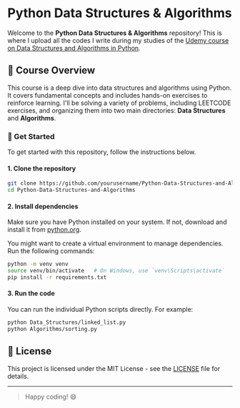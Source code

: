 # Python Data Structures & Algorithms

Welcome to the **Python Data Structures & Algorithms** repository! This is where I upload all the codes I write during my studies of the [Udemy course on Data Structures and Algorithms in Python](https://www.udemy.com/course/data-structures-algorithms-python/).

## 📝 Course Overview

This course is a deep dive into data structures and algorithms using Python. It covers fundamental concepts and includes hands-on exercises to reinforce learning. I'll be solving a variety of problems, including LEETCODE exercises, and organizing them into two main directories: **Data Structures** and **Algorithms**.

### 🚀 Get Started

To get started with this repository, follow the instructions below.

#### 1. Clone the repository

```sh
git clone https://github.com/yourusername/Python-Data-Structures-and-Algorithms.git
cd Python-Data-Structures-and-Algorithms
```

#### 2. Install dependencies

Make sure you have Python installed on your system. If not, download and install it from [python.org](https://www.python.org/).

You might want to create a virtual environment to manage dependencies. Run the following commands:

```sh
python -m venv venv
source venv/bin/activate   # On Windows, use `venv\Scripts\activate`
pip install -r requirements.txt
```

#### 3. Run the code

You can run the individual Python scripts directly. For example:

```sh
python Data_Structures/linked_list.py
python Algorithms/sorting.py
```

## 📜 License

This project is licensed under the MIT License - see the [LICENSE](LICENSE) file for details.

---

>Happy coding! 😄
